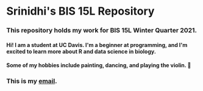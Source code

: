 # **Srinidhi's BIS 15L Repository**

### This repository holds my work for BIS 15L Winter Quarter 2021.

#### Hi! I am a student at UC Davis. I'm a beginner at programming, and I'm excited to learn more about R and data science in biology.

#### Some of my hobbies include painting, dancing, and playing the violin. 🎻 

### **This is my [email](mailto:sriviswanathan@ucdavis.edu).**